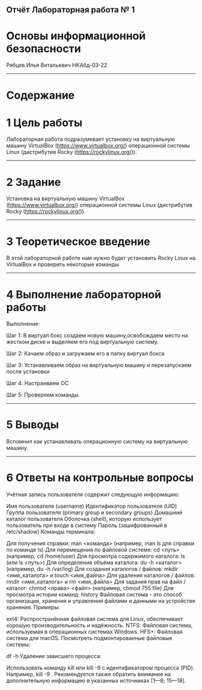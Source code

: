 ## Отчёт Лабораторная работа № 1
# Основы информационной безопасности
Рябцев Илья Витальевич
НКАбд-03-22

---
# Содержание

# 1	Цель работы
Лабораторная работа подразумевает установку на виртуальную машину
VirtualBox (https://www.virtualbox.org/) операционной системы Linux
(дистрибутив Rocky (https://rockylinux.org/)).

---
# 2	Задание
Установка на виртуальную машину
VirtualBox (https://www.virtualbox.org/) операционной системы Linux
(дистрибутив Rocky (https://rockylinux.org/)).

---
# 3	Теоретическое введение
В этой лабораторной работе нам нужно будет установить Rocky Linux на VirtualBox и проверить некоторые команды

---
# 4	Выполнение лабораторной работы
Выполнение:

Шаг 1: В виртуал бокс создаем новую машину,освобождаем место на жестком диске и выделяем его под виртуальную систему.

Шаг 2: Качаем образ и загружаем его в папку виртуал бокса

Шаг 3: Устанавливаем образ на виртуальную машину и перезапускаем после установки

Шаг 4: Настраиваем ОС

Шаг 5: Проверяем команды.

---
# 5	Выводы
Вспомнил как устанавливать операционную систему на виртуальную машину.

---
# 6	Ответы на контрольные вопросы
Учётная запись пользователя содержит следующую информацию:

Имя пользователя (username)
Идентификатор пользователя (UID)
Группа пользователя (primary group и secondary groups)
Домашний каталог пользователя
Оболочка (shell), которую использует пользователь при входе в систему
Пароль (зашифрованный в /etc/shadow)
Команды терминала:

Для получения справки: man <команда> (например, man ls для справки по команде ls)
Для перемещения по файловой системе: cd <путь> (например, cd /home/user)
Для просмотра содержимого каталога: ls (или ls <путь>)
Для определения объёма каталога: du -h <каталог> (например, du -h /var/log)
Для создания каталогов / файлов: mkdir <имя_каталога> и touch <имя_файла>
Для удаления каталогов / файлов: rmdir <имя_каталога> и rm <имя_файла>
Для задания прав на файл / каталог: chmod <права> <файл> (например, chmod 755 file)
Для просмотра истории команд: history
Файловая система - это способ организации, хранения и управления файлами и данными на устройстве хранения. Примеры:

ext4: Распространённая файловая система для Linux, обеспечивает хорошую производительность и надёжность.
NTFS: Файловая система, используемая в операционных системах Windows.
HFS+: Файловая система для macOS.
Посмотреть подмонтированные файловые системы:

df -h
Удаление зависшего процесса:

Использовать команду kill или kill -9 с идентификатором процесса (PID). Например, kill -9 <PID>.
Рекомендуется также обратить внимание на дополнительную информацию в указанных источниках [1—8; 15—18].







```python

```
